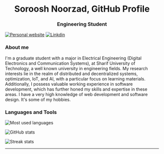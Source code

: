 <h1 align="center">Soroosh Noorzad, GitHub Profile</h1>
<h3 align="center">Engineering Student</h3>

[![Personal website](https://img.shields.io/website?style=flat-square&up_message=http://snweb.ir/&url=http://snweb.ir/)](http://snweb.ir/) [![Linkdin](https://img.shields.io/badge/linkedin-soroush-nourzad-blue)](https://www.linkedin.com/in/soroush-nourzad/) 


### About me
I'm a graduate student with a major in Electrical Engineering (Digital Electronics and Communication Systems), at Sharif University of Technology, a well known university in engineering fields. My research interests lie in the realm of distributed and decentralized systems, optimization, IoT, and AI, with a particular focus on learning materials. Additionally, I possess valuable working experience in software development, which has further honed my skills and expertise in these areas. I have a very high knowledge of web development and software design. It's some of my hobbies.


### Languages and Tools

![Most used languages](https://github-readme-stats.vercel.app/api/top-langs?username=Soroosh-N&show_icons=true&locale=en&layout=compact)

![GitHub stats](https://github-readme-stats.vercel.app/api?username=Soroosh-N&show_icons=true&locale=en)

![Streak stats](https://github-readme-streak-stats.herokuapp.com/?user=Soroosh-N)

----
